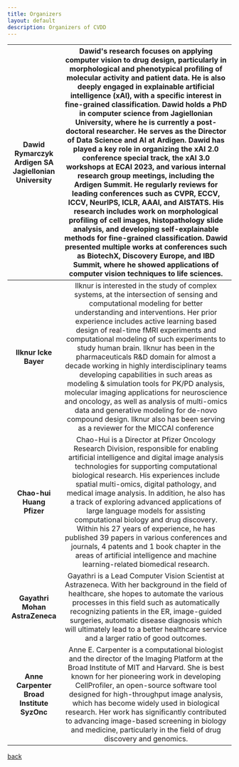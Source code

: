 ```yaml
---
title: Organizers
layout: default
description: Organizers of CVDD
---
```


|  **Dawid Rymarczyk <br> Ardigen SA <br> Jagiellonian University** | Dawid's research focuses on applying computer vision to drug design, particularly in morphological and phenotypical profiling of molecular activity and patient data. He is also deeply engaged in explainable artificial intelligence (xAI), with a specific interest in fine-grained classification. Dawid holds a PhD in computer science from Jagiellonian University, where he is currently a post-doctoral researcher. He serves as the Director of Data Science and AI at Ardigen. Dawid has played a key role in organizing the xAI 2.0 conference special track, the xAI 3.0 workshops at ECAI 2023, and various internal research group meetings, including the Ardigen Summit. He regularly reviews for leading conferences such as CVPR, ECCV, ICCV, NeurIPS, ICLR, AAAI, and AISTATS. His research includes work on morphological profiling of cell images, histopathology slide analysis, and developing self-explainable methods for fine-grained classification. Dawid presented multiple works at conferences such as BiotechX, Discovery Europe, and IBD Summit, where he showed applications of computer vision techniques to life sciences. |
|:-----------------:|:------:|
| **Ilknur Icke <br> Bayer** | Ilknur is interested in the study of complex systems, at the intersection of sensing and computational modeling for better understanding and interventions. Her prior experience includes active learning based design of real-time fMRI experiments and computational modeling of such experiments to study human brain. Ilknur has been in the pharmaceuticals R&D domain for almost a decade working in highly interdisciplinary teams developing capabilities in such areas as modeling & simulation tools for PK/PD analysis, molecular imaging applications for neuroscience and oncology, as well as analysis of multi-omics data and generative modeling for de-novo compound design. Ilknur also has been serving as a reviewer for the MICCAI conference|
| **Chao-hui Huang <br> Pfizer** | Chao-Hui is a Director at Pfizer Oncology Research Division, responsible for enabling artificial intelligence and digital image analysis technologies for supporting computational biological research. His experiences include spatial multi-omics, digital pathology, and medical image analysis. In addition, he also has a track of exploring advanced applications of large language models for assisting computational biology and drug discovery. Within his 27 years of experience, he has published 39 papers in various conferences and journals, 4 patents and 1 book chapter in the areas of artificial intelligence and machine learning-related biomedical research.|
| **Gayathri Mohan <br> AstraZeneca** | Gayathri is a Lead Computer Vision Scientist at Astrazeneca. With her background in the field of healthcare, she hopes to automate the various processes in this field such as automatically recognizing patients in the ER, image-guided surgeries, automatic disease diagnosis which will ultimately lead to a better healthcare service and a larger ratio of good outcomes. |
| **Anne Carpenter <br> Broad Institute <br> SyzOnc** | Anne E. Carpenter is a computational biologist and the director of the Imaging Platform at the Broad Institute of MIT and Harvard. She is best known for her pioneering work in developing CellProfiler, an open-source software tool designed for high-throughput image analysis, which has become widely used in biological research. Her work has significantly contributed to advancing image-based screening in biology and medicine, particularly in the field of drug discovery and genomics.| 

[back](./)
